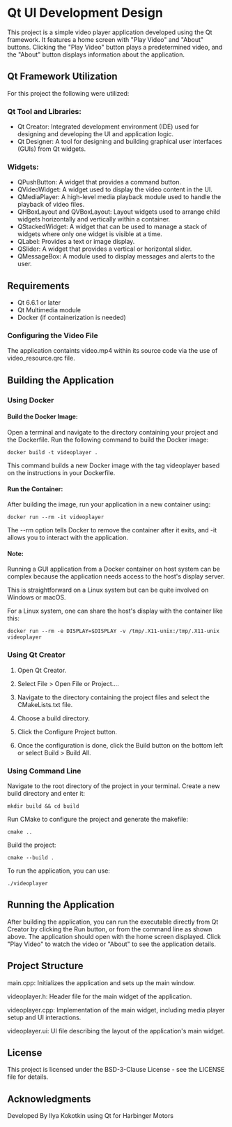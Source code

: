 # Qt UI Development Design

This project is a simple video player application developed using the Qt framework. It features a home screen with "Play Video" and "About" buttons. Clicking the "Play Video" button plays a predetermined video, and the "About" button displays information about the application.

## Qt Framework Utilization

For this project the following were utilized: 

### Qt Tool and Libraries:

- Qt Creator: Integrated development environment (IDE) used for designing and developing the UI and application logic.
- Qt Designer: A tool for designing and building graphical user interfaces (GUIs) from Qt widgets.

### Widgets:

- QPushButton: A widget that provides a command button.
- QVideoWidget: A widget used to display the video content in the UI.
- QMediaPlayer: A high-level media playback module used to handle the playback of video files.
- QHBoxLayout and QVBoxLayout: Layout widgets used to arrange child widgets horizontally and vertically within a container.
- QStackedWidget: A widget that can be used to manage a stack of widgets where only one widget is visible at a time.
- QLabel: Provides a text or image display.
- QSlider: A widget that provides a vertical or horizontal slider.
- QMessageBox: A module used to display messages and alerts to the user.

## Requirements

- Qt 6.6.1 or later
- Qt Multimedia module
- Docker (if containerization is needed)

### Configuring the Video File

The application containts video.mp4 within its source code via the use of video_resource.qrc file.

## Building the Application

### Using Docker 

#### Build the Docker Image:

Open a terminal and navigate to the directory containing your project and the Dockerfile. 
Run the following command to build the Docker image:
```
docker build -t videoplayer .
```
This command builds a new Docker image with the tag videoplayer based on the instructions in your Dockerfile.

#### Run the Container:

After building the image, run your application in a new container using:

```
docker run --rm -it videoplayer
```

The --rm option tells Docker to remove the container after it exits, and -it allows you to interact with the application.

#### Note:

Running a GUI application from a Docker container on host system can be complex because the application needs access to the host's display server. 

This is straightforward on a Linux system but can be quite involved on Windows or macOS.

For a Linux system, one can share the host's display with the container like this:

```
docker run --rm -e DISPLAY=$DISPLAY -v /tmp/.X11-unix:/tmp/.X11-unix videoplayer
```

### Using Qt Creator

1. Open Qt Creator.

2. Select File > Open File or Project....

3. Navigate to the directory containing the project files and select the CMakeLists.txt file.

4. Choose a build directory.

5. Click the Configure Project button.

6. Once the configuration is done, click the Build button on the bottom left or select Build > Build All.

### Using Command Line

Navigate to the root directory of the project in your terminal.
Create a new build directory and enter it:
```
mkdir build && cd build
```
Run CMake to configure the project and generate the makefile:
```
cmake ..
```
Build the project:
```
cmake --build .
```
To run the application, you can use:
```
./videoplayer
```
## Running the Application

After building the application, you can run the executable directly from Qt Creator by clicking the Run button, or from the command line as shown above. The application should open with the home screen displayed. Click "Play Video" to watch the video or "About" to see the application details.

## Project Structure

main.cpp: Initializes the application and sets up the main window.

videoplayer.h: Header file for the main widget of the application.

videoplayer.cpp: Implementation of the main widget, including media player setup and UI interactions.

videoplayer.ui: UI file describing the layout of the application's main widget.

## License
This project is licensed under the BSD-3-Clause License - see the LICENSE file for details.

## Acknowledgments
Developed By Ilya Kokotkin using Qt for Harbinger Motors
